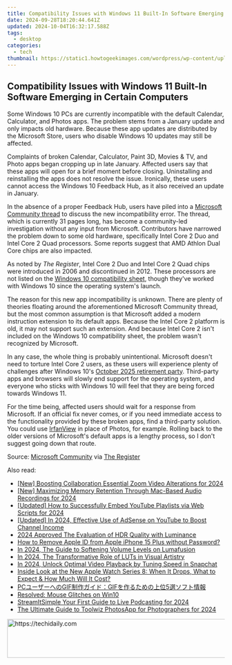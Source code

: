 ```yaml
---
title: Compatibility Issues with Windows 11 Built-In Software Emerging in Certain Computers
date: 2024-09-28T18:20:44.641Z
updated: 2024-10-04T16:32:17.588Z
tags:
  - desktop
categories:
  - tech
thumbnail: https://static1.howtogeekimages.com/wordpress/wp-content/uploads/2023/08/windows-10-1.jpg
---
```


## Compatibility Issues with Windows 11 Built-In Software Emerging in Certain Computers

Some Windows 10 PCs are currently incompatible with the default Calendar, Calculator, and Photos apps. The problem stems from a January update and only impacts old hardware. Because these app updates are distributed by the Microsoft Store, users who disable Windows 10 updates may still be affected.

 Complaints of broken Calendar, Calculator, Paint 3D, Movies & TV, and Photo apps began cropping up in late January. Affected users say that these apps will open for a brief moment before closing. Uninstalling and reinstalling the apps does not resolve the issue. Ironically, these users cannot access the Windows 10 Feedback Hub, as it also received an update in January.

 In the absence of a proper Feedback Hub, users have piled into a [Microsoft Community thread](http://answers.microsoft.com/en-us/windows/forum/all/microsoft-photos-file-system-error-2147219196/3bf0b7d0-4390-46f2-b948-a1e05d726e73?page=27) to discuss the new incompatibility error. The thread, which is currently 31 pages long, has become a community-led investigation without any input from Microsoft. Contributors have narrowed the problem down to some old hardware, specifically Intel Core 2 Duo and Intel Core 2 Quad processors. Some reports suggest that AMD Athlon Dual Core chips are also impacted.

 As noted by _The Register_, Intel Core 2 Duo and Intel Core 2 Quad chips were introduced in 2006 and discontinued in 2012\. These processors are not listed on the [Windows 10 compatibility sheet](https://learn.microsoft.com/en-us/windows-hardware/design/minimum/supported/windows-10-22h2-supported-intel-processors), though they've worked with Windows 10 since the operating system's launch.

 The reason for this new app incompatibility is unknown. There are plenty of theories floating around the aforementioned Microsoft Community thread, but the most common assumption is that Microsoft added a modern instruction extension to its default apps. Because the Intel Core 2 platform is old, it may not support such an extension. And because Intel Core 2 isn't included on the Windows 10 compatibility sheet, the problem wasn't recognized by Microsoft.

 In any case, the whole thing is probably unintentional. Microsoft doesn't need to torture Intel Core 2 users, as these users will experience plenty of challenges after Windows 10's [October 2025 retirement party](https://remote-screen-capture.techidaily.com/new-in-2024-screenflow-unleashed-the-ultimate-macos-experience/). Third-party apps and browsers will slowly end support for the operating system, and everyone who sticks with Windows 10 will feel that they are being forced towards Windows 11.

 For the time being, affected users should wait for a response from Microsoft. If an official fix never comes, or if you need immediate access to the functionality provided by these broken apps, find a third-party solution. You could use [IrfanView](https://www.irfanview.com) in place of Photos, for example. Rolling back to the older versions of Microsoft's default apps is a lengthy process, so I don't suggest going down that route.

 Source: [Microsoft Community](https://answers.microsoft.com/en-us/windows/forum/all/microsoft-photos-file-system-error-2147219196/3bf0b7d0-4390-46f2-b948-a1e05d726e73?page=1) via [The Register](https://www.theregister.com/2024/02/01/windows%5F10%5Fusers%5Ferrors%5Fhardware/)

<ins class="adsbygoogle"
     style="display:block"
     data-ad-format="autorelaxed"
     data-ad-client="ca-pub-7571918770474297"
     data-ad-slot="1223367746"></ins>

<ins class="adsbygoogle"
     style="display:block"
     data-ad-client="ca-pub-7571918770474297"
     data-ad-slot="8358498916"
     data-ad-format="auto"
     data-full-width-responsive="true"></ins>

<span class="atpl-alsoreadstyle">Also read:</span>
<div><ul>
<li><a href="https://fox-glue.techidaily.com/new-boosting-collaboration-essential-zoom-video-alterations-for-2024/"><u>[New] Boosting Collaboration Essential Zoom Video Alterations for 2024</u></a></li>
<li><a href="https://screen-sharing-recording.techidaily.com/new-maximizing-memory-retention-through-mac-based-audio-recordings-for-2024/"><u>[New] Maximizing Memory Retention Through Mac-Based Audio Recordings for 2024</u></a></li>
<li><a href="https://youtube-data.techidaily.com/ed-how-to-successfully-embed-youtube-playlists-via-web-scripts-for-2024/"><u>[Updated] How to Successfully Embed YouTube Playlists via Web Scripts for 2024</u></a></li>
<li><a href="https://facebook-video-share.techidaily.com/updated-in-2024-effective-use-of-adsense-on-youtube-to-boost-channel-income/"><u>[Updated] In 2024, Effective Use of AdSense on YouTube to Boost Channel Income</u></a></li>
<li><a href="https://some-skills.techidaily.com/2024-approved-the-evaluation-of-hdr-quality-with-luminance/"><u>2024 Approved The Evaluation of HDR Quality with Luminance</u></a></li>
<li><a href="https://apple-account.techidaily.com/how-to-remove-apple-id-from-apple-iphone-15-plus-without-password-by-drfone-ios/"><u>How to Remove Apple ID from Apple iPhone 15 Plus without Password?</u></a></li>
<li><a href="https://some-skills.techidaily.com/in-2024-the-guide-to-softening-volume-levels-on-lumafusion/"><u>In 2024, The Guide to Softening Volume Levels on Lumafusion</u></a></li>
<li><a href="https://some-skills.techidaily.com/in-2024-the-transformative-role-of-luts-in-visual-artistry/"><u>In 2024, The Transformative Role of LUTs in Visual Artistry</u></a></li>
<li><a href="https://some-skills.techidaily.com/in-2024-unlock-optimal-video-playback-by-tuning-speed-in-snapchat/"><u>In 2024, Unlock Optimal Video Playback by Tuning Speed in Snapchat</u></a></li>
<li><a href="https://tech-renaissance.techidaily.com/inside-look-at-the-new-apple-watch-series-8-when-it-drops-what-to-expect-and-how-much-will-it-cost/"><u>Inside Look at the New Apple Watch Series 8: When It Drops, What to Expect & How Much Will It Cost?</u></a></li>
<li><a href="https://video-capture.techidaily.com/pcgifgif5/"><u>PCユーザーへのGIF制作ガイド：GIFを作るための上位5選ソフト情報</u></a></li>
<li><a href="https://driver-error.techidaily.com/resolved-mouse-glitches-on-win10/"><u>Resolved: Mouse Glitches on Win10</u></a></li>
<li><a href="https://some-skills.techidaily.com/streamitsimple-your-first-guide-to-live-podcasting-for-2024/"><u>StreamItSimple Your First Guide to Live Podcasting for 2024</u></a></li>
<li><a href="https://some-skills.techidaily.com/the-ultimate-guide-to-toolwiz-photosapp-for-photographers-for-2024/"><u>The Ultimate Guide to Toolwiz PhotosApp for Photographers for 2024</u></a></li>
</ul></div>

<!-- affiliate ads begin -->
<a href="https://ephamedtechinc.pxf.io/c/5597632/2136616/26400" target="_top" id="2136616">
  <img src="//a.impactradius-go.com/display-ad/26400-2136616" border="0" alt="https://techidaily.com" width="728" height="90"/>
</a>
<img height="0" width="0" src="https://ephamedtechinc.pxf.io/i/5597632/2136616/26400" style="position:absolute;visibility:hidden;" border="0" />
<!-- affiliate ads end -->

